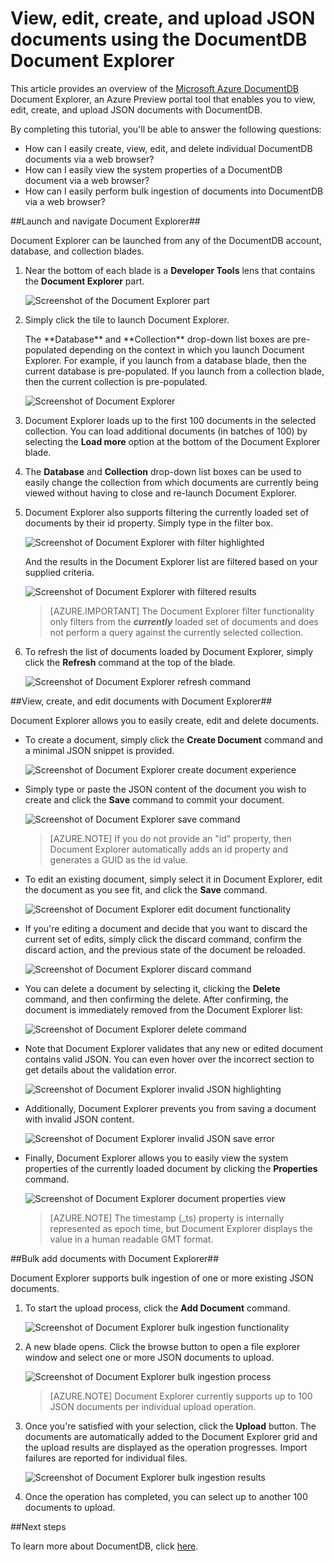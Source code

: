 <properties 
	pageTitle="View, edit, create, and upload JSON documents using the DocumentDB Document Explorer | Azure" 
	description="Learn about the DocumentDB Document Explorer, an Azure Preview portal tool to view, edit, create, and upload JSON documents with DocumentDB." 
	services="documentdb" 
	authors="stephbaron" 
	manager="johnmac" 
	editor="monicar" 
	documentationCenter=""/>

<tags 
	ms.service="documentdb" 
	ms.workload="data-services" 
	ms.tgt_pltfrm="na" 
	ms.devlang="na" 
	ms.topic="article" 
	ms.date="04/29/2015" 
	ms.author="stbaro"/>

# View, edit, create, and upload JSON documents using the DocumentDB Document Explorer #

This article provides an overview of the [Microsoft Azure DocumentDB](http://azure.microsoft.com/services/documentdb/) Document Explorer, an Azure Preview portal tool that enables you to view, edit, create, and upload JSON documents with DocumentDB. 

By completing this tutorial, you'll be able to answer the following questions:  

-	How can I easily create, view, edit, and delete individual DocumentDB documents via a web browser?
-	How can I easily view the system properties of a DocumentDB document via a web browser?
-	How can I easily perform bulk ingestion of documents into DocumentDB via a web browser?

##<a id="Launch"></a>Launch and navigate Document Explorer##

Document Explorer can be launched from any of the DocumentDB account, database, and collection blades.  

1. Near the bottom of each blade is a **Developer Tools** lens that contains the **Document Explorer** part.

	![Screenshot of the Document Explorer part](./media/documentdb-view-JSON-document-explorer/documentexplorerpart.png) 

2. Simply click the tile to launch Document Explorer.

	<p>The **Database** and **Collection** drop-down list boxes are pre-populated depending on the context in which you launch Document Explorer.  For example, if you launch from a database blade, then the current database is pre-populated.  If you launch from a collection blade, then the current collection is pre-populated.

	![Screenshot of Document Explorer](./media/documentdb-view-JSON-document-explorer/documentexplorerinitial.png)

3. Document Explorer loads up to the first 100 documents in the selected collection.  You can load additional documents (in batches of 100) by selecting the **Load more** option at the bottom of the Document Explorer blade.  

4. The **Database** and **Collection** drop-down list boxes can be used to easily change the collection from which documents are currently being viewed without having to close and re-launch Document Explorer.  

5. Document Explorer also supports filtering the currently loaded set of documents by their id property.  Simply type in the filter box.

	![Screenshot of Document Explorer with filter highlighted](./media/documentdb-view-JSON-document-explorer/documentexplorerfilter.png) 

	And the results in the Document Explorer list are filtered based on your supplied criteria.

	![Screenshot of Document Explorer with filtered results](./media/documentdb-view-JSON-document-explorer/documentexplorerfilterresults.png)


	> [AZURE.IMPORTANT] The Document Explorer filter functionality only filters from the ***currently*** loaded set of documents and does not perform a query against the currently selected collection.

6. To refresh the list of documents loaded by Document Explorer, simply click the **Refresh** command at the top of the blade.

	![Screenshot of Document Explorer refresh command](./media/documentdb-view-JSON-document-explorer/documentexplorerrefresh.png)


##<a id="Create"></a>View, create, and edit documents with Document Explorer##

Document Explorer allows you to easily create, edit and delete documents.  

- To create a document, simply click the **Create Document** command and a minimal JSON snippet is provided.

	![Screenshot of Document Explorer create document experience](./media/documentdb-view-JSON-document-explorer/createdocument.png) 

- Simply type or paste the JSON content of the document you wish to create and click the **Save** command to commit your document.

	![Screenshot of Document Explorer save command](./media/documentdb-view-JSON-document-explorer/savedocument1.png)

	> [AZURE.NOTE] If you do not provide an "id" property, then Document Explorer automatically adds an id property and generates a GUID as the id value. 

- To edit an existing document, simply select it in Document Explorer, edit the document as you see fit, and click the **Save** command.

	![Screenshot of Document Explorer edit document functionality](./media/documentdb-view-JSON-document-explorer/editdocument.png)

- If you're editing a document and decide that you want to discard the current set of edits, simply click the discard command, confirm the discard action, and the previous state of the document be reloaded.

	![Screenshot of Document Explorer discard command](./media/documentdb-view-JSON-document-explorer/discardedit.png)

- You can delete a document by selecting it, clicking the **Delete** command, and then confirming the delete. After confirming, the document is immediately removed from the Document Explorer list:

	![Screenshot of Document Explorer delete command](./media/documentdb-view-JSON-document-explorer/deletedocument.png)

- Note that Document Explorer validates that any new or edited document contains valid JSON.  You can even hover over the incorrect section to get details about the validation error.

	![Screenshot of Document Explorer invalid JSON highlighting](./media/documentdb-view-JSON-document-explorer/invalidjson1.png)

- Additionally, Document Explorer prevents you from saving a document with invalid JSON content.

	![Screenshot of Document Explorer invalid JSON save error](./media/documentdb-view-JSON-document-explorer/invalidjson2.png)

- Finally, Document Explorer allows you to easily view the system properties of the currently loaded document by clicking the **Properties** command.

	![Screenshot of Document Explorer document properties view](./media/documentdb-view-JSON-document-explorer/documentproperties.png)

	> [AZURE.NOTE] The timestamp (_ts) property is internally represented as epoch time, but Document Explorer displays the value in a human readable GMT format.

##<a id="BulkAdd"></a>Bulk add documents with Document Explorer##

Document Explorer supports bulk ingestion of one or more existing JSON documents.  

1. To start the upload process, click the **Add Document** command.
	
	![Screenshot of Document Explorer bulk ingestion functionality](./media/documentdb-view-JSON-document-explorer/adddocument1.png)

2. A new blade opens.  Click the browse button to open a file explorer window and select one or more JSON documents to upload.

	![Screenshot of Document Explorer bulk ingestion process](./media/documentdb-view-JSON-document-explorer/adddocument2.png)

	> [AZURE.NOTE] Document Explorer currently supports up to 100 JSON documents per individual upload operation.

3. Once you're satisfied with your selection, click the **Upload** button.  The documents are automatically added to the Document Explorer grid and the upload results are displayed as the operation progresses. Import failures are reported for individual files.

	![Screenshot of Document Explorer bulk ingestion results](./media/documentdb-view-JSON-document-explorer/adddocument3.png)

4. Once the operation has completed, you can select up to another 100 documents to upload.

##<a name="NextSteps"></a>Next steps

To learn more about DocumentDB, click [here](http://azure.com/docdb).
